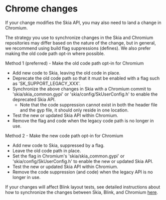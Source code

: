 Chrome changes
==============

If your change modifies the Skia API, you may also need to land a change in Chromium.

The strategy you use to synchronize changes in the Skia and Chromium
repositories may differ based on the nature of the change, but in general, we
recommend using build flag suppressions \(defines\)\.
We also prefer making the old code path opt-in where possible.

Method 1 \(preferred\) \- Make the old code path opt\-in for Chromium

  * Add new code to Skia, leaving the old code in place.
  * Deprecate the old code path so that it must be enabled with a flag such as
    'SK_SUPPORT_LEGACY_XXX'.
  * Synchronize the above changes in Skia with a Chromium commit to
    'skia/skia_common.gypi' or 'skia/config/SkUserConfig.h' to enable the
    deprecated Skia API.
      * Note that the code suppression cannot exist in both the header file and
      the gyp file, it should only reside in one location.
  * Test the new or updated Skia API within Chromium.
  * Remove the flag and code when the legacy code path is no longer in use.

Method 2 \- Make the new code path opt\-in for Chromium

  * Add new code to Skia, suppressed by a flag.
  * Leave the old code path in place.
  * Set the flag in Chromium's 'skia/skia_common.gypi' or
    'skia/config/SkUserConfig.h' to enable the new or updated Skia API.
  * Test the new or updated Skia API within Chromium.
  * Remove the code suppression \(and code\) when the legacy API is no longer
    in use.

If your changes will affect Blink layout tests, see detailed instructions about
how to synchronize the changes between Skia, Blink, and Chromium [here](./blink).
